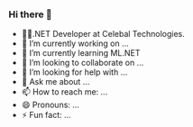 ### Hi there 👋

<!--
**tarunrpmahar/tarunrpmahar** is a ✨ _special_ ✨ repository because its `README.md` (this file) appears on your GitHub profile.

Here are some ideas to get you started:
-->
- 🦸‍♂️.NET Developer at Celebal Technologies.
- 🔭 I’m currently working on ...
- 🌱 I’m currently learning ML.NET
- 👯 I’m looking to collaborate on ...
- 🤔 I’m looking for help with ...
- 💬 Ask me about ...
- 📫 How to reach me: ...
- 😄 Pronouns: ...
- ⚡ Fun fact: ...

